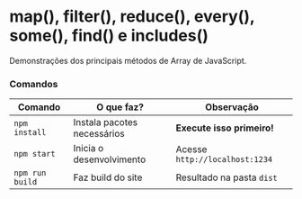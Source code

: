 # map(), filter(), reduce(), every(), some(), find() e includes()

Demonstrações dos principais métodos de Array de JavaScript.


### Comandos

| Comando         | O que faz?                   | Observação                     |
| -------------   | -------------                | -----                          |
| `npm install`   | Instala pacotes necessários  | **Execute isso primeiro!**     |
| `npm start`     | Inicia o desenvolvimento     | Acesse `http://localhost:1234` |
| `npm run build` | Faz build do site            | Resultado na pasta `dist`      |


